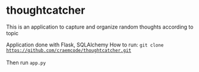 # thoughtcatcher
This is an application to capture and organize random thoughts according to topic

Application done with Flask, SQLAlchemy
How to run: <code>git clone https://github.com/craemcode/thoughtcatcher.git </code>
<br>Then run <code>app.py</code>